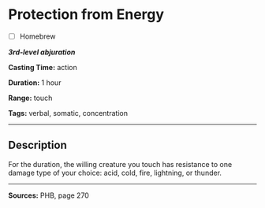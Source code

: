 # Protection from Energy

- [ ] Homebrew

***3rd-level abjuration***

**Casting Time:** action

**Duration:** 1 hour

**Range:** touch

**Tags:** verbal, somatic, concentration

---

## Description
For the duration, the willing creature you touch has resistance to one damage type of your choice: acid, cold, fire, lightning, or thunder.

---

**Sources:** PHB, page 270
